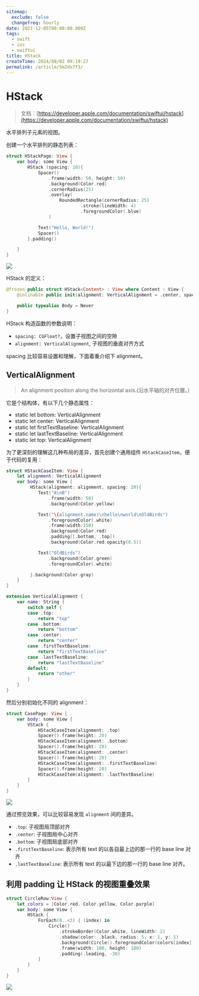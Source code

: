 ```yaml
---
sitemap:
  exclude: false
  changefreq: hourly
date: 2021-12-05T00:00:00.000Z
tags:
  - swift
  - ios
  - swiftui
title: HStack
createTime: 2024/08/02 09:19:27
permalink: /article/5m2ds7f3/
---
```


# HStack

> 文档：[https://developer.apple.com/documentation/swiftui/hstack](https://developer.apple.com/documentation/swiftui/hstack)

水平排列子元素的视图。

创建一个水平排列的静态列表：

```swift
struct HStackPage: View {
    var body: some View {
        HStack (spacing: 10){
            Spacer()
                .frame(width: 50, height: 50)
                .background(Color.red)
                .cornerRadius(25)
                .overlay(
                    RoundedRectangle(cornerRadius: 25)
                            .stroke(lineWidth: 4)
                            .foregroundColor(.blue)
                )

            Text("Hello, World!")
            Spacer()
        }.padding()

    }
}
```

![](http://blog.oldbird.run/tuc/20210630212004.png)

HStack 的定义：

```swift
@frozen public struct HStack<Content> : View where Content : View {
    @inlinable public init(alignment: VerticalAlignment = .center, spacing: CGFloat? = nil, @ViewBuilder content: () -> Content)

    public typealias Body = Never
}
```

HStack 构造函数的参数说明：

- `spacing: CGFloat?`，设置子视图之间的空隙
- `alignment: VerticalAlignment`, 子视图的垂直对齐方式

spacing 比较容易设置和理解，下面着重介绍下 alignment。

## VerticalAlignment

> An alignment position along the horizontal axis.(沿水平轴的对齐位置。)

它是个结构体，有以下几个静态属性：

- static let bottom: VerticalAlignment
- static let center: VerticalAlignment
- static let firstTextBaseline: VerticalAlignment
- static let lastTextBaseline: VerticalAlignment
- static let top: VerticalAlignment

为了更深刻的理解这几种布局的差异，首先创建个通用组件 `HStackCaseItem`，便于代码的复用：

```swift
struct HStackCaseItem: View {
    let alignment: VerticalAlignment
    var body: some View {
         HStack(alignment: alignment, spacing: 20){
            Text("A\nB")
                .frame(width: 50)
                .background(Color.yellow)

            Text("\(alignment.name)\nhello\nworld\nOldBirds")
                .foregroundColor(.white)
                .frame(width:150)
                .background(Color.red)
                .padding([.bottom, .top])
                .background(Color.red.opacity(0.5))

            Text("OldBirds")
                .background(Color.green)
                .foregroundColor(.white)

         }.background(Color.gray)
    }
}

extension VerticalAlignment {
    var name: String {
        switch self {
        case .top:
            return "top"
        case .bottom:
            return "bottom"
        case .center:
            return "center"
        case .firstTextBaseline:
            return "firstTextBaseline"
        case .lastTextBaseline:
            return "lastTextBaseline"
        default:
            return "other"
        }
    }
}
```

然后分别初始化不同的 alignment：

```swift
struct CasePage: View {
    var body: some View {
        VStack {
            HStackCaseItem(alignment: .top)
            Spacer().frame(height: 20)
            HStackCaseItem(alignment: .bottom)
            Spacer().frame(height: 20)
            HStackCaseItem(alignment: .center)
            Spacer().frame(height: 20)
            HStackCaseItem(alignment: .firstTextBaseline)
            Spacer().frame(height: 20)
            HStackCaseItem(alignment: .lastTextBaseline)
        }
    }
}
```

![](http://blog.oldbird.run/tuc/20210630220746.png)

通过预览效果，可以比较容易发现 `alignment` 间的差异。

- `.top`: 子视图局顶部对齐
- `.center`: 子视图局中心对齐
- `.bottom`: 子视图局底部对齐
- `.firstTextBaseline`: 表示所有 text 的以各自最上边的那一行的 base line 对齐
- `.lastTextBaseline`: 表示所有 text 的以最下边的那一行的 base line 对齐。

## 利用 padding 让 HStack 的视图重叠效果

```swift
struct CircleRow:View {
    let colors = [Color.red, Color.yellow, Color.purple]
    var body: some View {
        HStack {
            ForEach(0..<3) { (index) in
                Circle()
                    .strokeBorder(Color.white, lineWidth: 2)
                    .shadow(color: .black, radius: 5, x: 1, y: 1)
                    .background(Circle().foregroundColor(colors[index]))
                    .frame(width: 100, height: 100)
                    .padding(.leading, -30)
            }
        }
    }
}

```

![](http://blog.oldbird.run/tuc/20210630222516.png)
